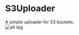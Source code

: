 # S3Uploader
A simple uploader for S3 buckets.<br />
![alt tag](http://projectimages-pmd.s3-website-us-east-1.amazonaws.com/S3Uploader.png)
